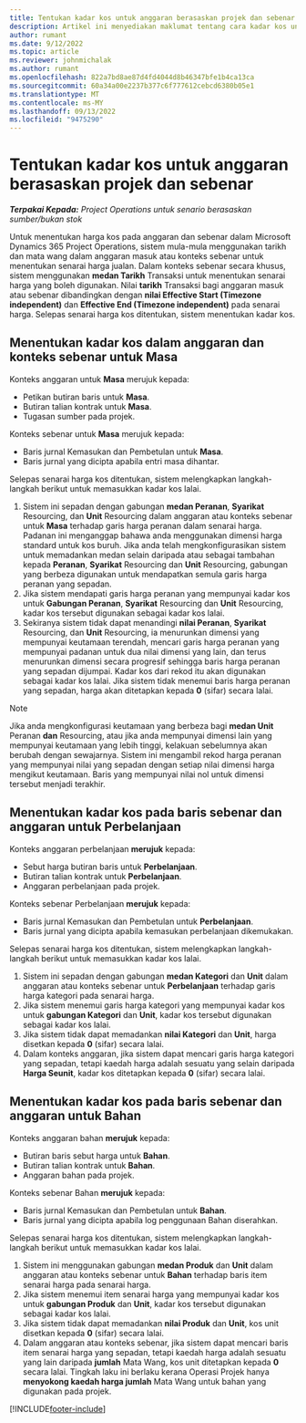 ```yaml
---
title: Tentukan kadar kos untuk anggaran berasaskan projek dan sebenar
description: Artikel ini menyediakan maklumat tentang cara kadar kos untuk anggaran berasaskan projek dan sebenar ditentukan.
author: rumant
ms.date: 9/12/2022
ms.topic: article
ms.reviewer: johnmichalak
ms.author: rumant
ms.openlocfilehash: 822a7bd8ae87d4fd4044d8b46347bfe1b4ca13ca
ms.sourcegitcommit: 60a34a00e2237b377c6f777612cebcd6380b05e1
ms.translationtype: MT
ms.contentlocale: ms-MY
ms.lasthandoff: 09/13/2022
ms.locfileid: "9475290"
---
```

# <a name="determine-cost-rates-for-project-based-estimates-and-actuals"></a>Tentukan kadar kos untuk anggaran berasaskan projek dan sebenar

_**Terpakai Kepada:** Project Operations untuk senario berasaskan sumber/bukan stok_

Untuk menentukan harga kos pada anggaran dan sebenar dalam Microsoft Dynamics 365 Project Operations, sistem mula-mula menggunakan tarikh dan mata wang dalam anggaran masuk atau konteks sebenar untuk menentukan senarai harga jualan. Dalam konteks sebenar secara khusus, sistem menggunakan **medan Tarikh** Transaksi untuk menentukan senarai harga yang boleh digunakan. Nilai **tarikh** Transaksi bagi anggaran masuk atau sebenar dibandingkan dengan **nilai Effective Start (Timezone independent)** dan **Effective End (Timezone independent)** pada senarai harga. Selepas senarai harga kos ditentukan, sistem menentukan kadar kos.

## <a name="determining-cost-rates-in-estimate-and-actual-contexts-for-time"></a>Menentukan kadar kos dalam anggaran dan konteks sebenar untuk Masa

Konteks anggaran untuk **Masa** merujuk kepada:

- Petikan butiran baris untuk **Masa**.
- Butiran talian kontrak untuk **Masa**.
- Tugasan sumber pada projek.

Konteks sebenar untuk **Masa** merujuk kepada:

- Baris jurnal Kemasukan dan Pembetulan untuk **Masa**.
- Baris jurnal yang dicipta apabila entri masa dihantar.

Selepas senarai harga kos ditentukan, sistem melengkapkan langkah-langkah berikut untuk memasukkan kadar kos lalai.

1. Sistem ini sepadan dengan gabungan **medan Peranan**, **Syarikat** Resourcing, dan **Unit** Resourcing dalam anggaran atau konteks sebenar untuk **Masa** terhadap garis harga peranan dalam senarai harga. Padanan ini menganggap bahawa anda menggunakan dimensi harga standard untuk kos buruh. Jika anda telah mengkonfigurasikan sistem untuk memadankan medan selain daripada atau sebagai tambahan kepada **Peranan**, **Syarikat** Resourcing dan **Unit** Resourcing, gabungan yang berbeza digunakan untuk mendapatkan semula garis harga peranan yang sepadan.
1. Jika sistem mendapati garis harga peranan yang mempunyai kadar kos untuk **Gabungan Peranan**, **Syarikat** Resourcing dan **Unit** Resourcing, kadar kos tersebut digunakan sebagai kadar kos lalai.
1. Sekiranya sistem tidak dapat menandingi **nilai Peranan**, **Syarikat** Resourcing, dan **Unit** Resourcing, ia menurunkan dimensi yang mempunyai keutamaan terendah, mencari garis harga peranan yang mempunyai padanan untuk dua nilai dimensi yang lain, dan terus menurunkan dimensi secara progresif sehingga baris harga peranan yang sepadan dijumpai. Kadar kos dari rekod itu akan digunakan sebagai kadar kos lalai. Jika sistem tidak menemui baris harga peranan yang sepadan, harga akan ditetapkan kepada **0** (sifar) secara lalai.

> [!NOTE]
> Jika anda mengkonfigurasi keutamaan yang berbeza bagi **medan Unit** Peranan **dan** Resourcing, atau jika anda mempunyai dimensi lain yang mempunyai keutamaan yang lebih tinggi, kelakuan sebelumnya akan berubah dengan sewajarnya. Sistem ini mengambil rekod harga peranan yang mempunyai nilai yang sepadan dengan setiap nilai dimensi harga mengikut keutamaan. Baris yang mempunyai nilai nol untuk dimensi tersebut menjadi terakhir.

## <a name="determining-cost-rates-on-actual-and-estimate-lines-for-expense"></a>Menentukan kadar kos pada baris sebenar dan anggaran untuk Perbelanjaan

Konteks anggaran perbelanjaan **merujuk** kepada:

- Sebut harga butiran baris untuk **Perbelanjaan**.
- Butiran talian kontrak untuk **Perbelanjaan**.
- Anggaran perbelanjaan pada projek.

Konteks sebenar Perbelanjaan **merujuk** kepada:

- Baris jurnal Kemasukan dan Pembetulan untuk **Perbelanjaan**.
- Baris jurnal yang dicipta apabila kemasukan perbelanjaan dikemukakan.

Selepas senarai harga kos ditentukan, sistem melengkapkan langkah-langkah berikut untuk memasukkan kadar kos lalai.

1. Sistem ini sepadan dengan gabungan **medan Kategori** dan **Unit** dalam anggaran atau konteks sebenar untuk **Perbelanjaan** terhadap garis harga kategori pada senarai harga.
1. Jika sistem menemui garis harga kategori yang mempunyai kadar kos untuk **gabungan Kategori** dan **Unit**, kadar kos tersebut digunakan sebagai kadar kos lalai.
1. Jika sistem tidak dapat memadankan **nilai Kategori** dan **Unit**, harga disetkan kepada **0** (sifar) secara lalai.
1. Dalam konteks anggaran, jika sistem dapat mencari garis harga kategori yang sepadan, tetapi kaedah harga adalah sesuatu yang selain daripada **Harga Seunit**, kadar kos ditetapkan kepada **0** (sifar) secara lalai.

## <a name="determining-cost-rates-on-actual-and-estimate-lines-for-material"></a>Menentukan kadar kos pada baris sebenar dan anggaran untuk Bahan

Konteks anggaran bahan **merujuk** kepada:

- Butiran baris sebut harga untuk **Bahan**.
- Butiran talian kontrak untuk **Bahan**.
- Anggaran bahan pada projek.

Konteks sebenar Bahan **merujuk** kepada:

- Baris jurnal Kemasukan dan Pembetulan untuk **Bahan**.
- Baris jurnal yang dicipta apabila log penggunaan Bahan diserahkan.

Selepas senarai harga kos ditentukan, sistem melengkapkan langkah-langkah berikut untuk memasukkan kadar kos lalai.

1. Sistem ini menggunakan gabungan **medan Produk** dan **Unit** dalam anggaran atau konteks sebenar untuk **Bahan** terhadap baris item senarai harga pada senarai harga.
1. Jika sistem menemui item senarai harga yang mempunyai kadar kos untuk **gabungan Produk** dan **Unit**, kadar kos tersebut digunakan sebagai kadar kos lalai.
1. Jika sistem tidak dapat memadankan **nilai Produk** dan **Unit**, kos unit disetkan kepada **0** (sifar) secara lalai.
1. Dalam anggaran atau konteks sebenar, jika sistem dapat mencari baris item senarai harga yang sepadan, tetapi kaedah harga adalah sesuatu yang lain daripada **jumlah** Mata Wang, kos unit ditetapkan kepada **0** secara lalai. Tingkah laku ini berlaku kerana Operasi Projek hanya **menyokong kaedah harga jumlah** Mata Wang untuk bahan yang digunakan pada projek.

[!INCLUDE[footer-include](../includes/footer-banner.md)]
